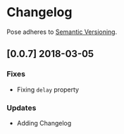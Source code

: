 # Changelog

Pose adheres to [Semantic Versioning](http://semver.org/).

## [0.0.7] 2018-03-05

### Fixes

- Fixing `delay` property

### Updates

- Adding Changelog